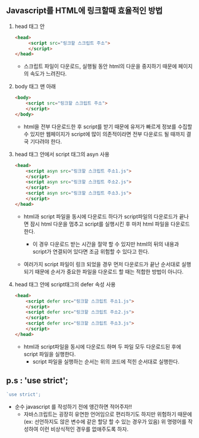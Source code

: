 ## Javascript를 HTML에 링크할때 효율적인 방법

1. head 태그 안
   ```html
   <head>
        <script src="링크할 스크립트 주소">
        </script>
   </head>
   ```
   - 스크립트 파일이 다운로드, 실행될 동안 html의 다운을 중지하기 때문에 페이지의 속도가 느려진다.

1. body 태그 맨 아래
    ```html
    <body>
        <script src="링크할 스크립트 주소">
        </script>
    </body>
    ```
    - html을 전부 다운로드한 후 script를 받기 때문에 유저가 빠르게 정보를 수집할 수 있지만 웹페이지가 script에 많이 의존적이라면 전부 다운로드 될 때까지 결국 기다려야 한다.

1. head 태그 안에서 script 태그의 asyn 사용
    ```html
    <head>
        <script asyn src="링크할 스크립트 주소1.js">
        </script>
        <script asyn src="링크할 스크립트 주소2.js">
        </script>
        <script asyn src="링크할 스크립트 주소3.js">
        </script>
   </head>
    ```
    - html과 script 파일을 동시에 다운로드 하다가 script파일의 다운로드가 끝나면 잠시 html 다운을 멈추고 script를 실행시킨 후 마저 html 파일을 다운로드 한다.
        - 이 경우 다운로드 받는 시간을 절약 할 수 있지만 html의 뒤의 내용과 script가 연결되어 있다면 조금 위험할 수 있다고 한다.

    - 여러가지 script 파일이 링크 되었을 경우 먼저 다운로드가 끝난 순서대로 실행되기 때문에 순서가 중요한 파일을 다운로드 할 때는 적합한 방법이 아니다.

1. head 태그 안에 script태그의 defer 속성 사용
    ```html
    <head>
        <script defer src="링크할 스크립트 주소1.js">
        </script>
        <script defer src="링크할 스크립트 주소2.js">
        </script>
        <script defer src="링크할 스크립트 주소3.js">
        </script>
   </head>
    ```
    - html과 script파일을 동시에 다운로드 하며 두 파일 모두 다운로드된 후에 script 파일을 실행한다.
        - script 파일을 실행하는 순서는 위의 코드에 적힌 순서대로 실행한다.


## p.s : 'use strict';

```js
`use strict';
```
- 순수 javascript 를 작성하기 전에 앵간하면 적어주자!!
    - 자바스크립트는 굉장히 유연한 언어임으로 편리하기도 하지만 위험하기 때문에(ex: 선언하지도 않은 변수에 같은 할당 할 수 있는 경우가 있음) 위 명령어를 작성하여 이런 비상식적인 경우를 없애주도록 하자.